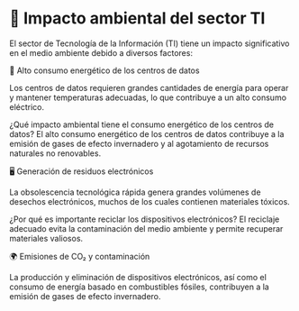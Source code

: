 # 📌 Impacto ambiental del sector TI

El sector de Tecnología de la Información (TI) tiene un impacto significativo en el medio ambiente debido a diversos factores:

🔋 Alto consumo energético de los centros de datos

Los centros de datos requieren grandes cantidades de energía para operar y mantener temperaturas adecuadas, lo que contribuye a un alto consumo eléctrico.

¿Qué impacto ambiental tiene el consumo energético de los centros de datos?
El alto consumo energético de los centros de datos contribuye a la emisión de gases de efecto invernadero y al agotamiento de recursos naturales no renovables.

🖥️ Generación de residuos electrónicos

La obsolescencia tecnológica rápida genera grandes volúmenes de desechos electrónicos, muchos de los cuales contienen materiales tóxicos.

¿Por qué es importante reciclar los dispositivos electrónicos?
El reciclaje adecuado evita la contaminación del medio ambiente y permite recuperar materiales valiosos.

🌍 Emisiones de CO₂ y contaminación

La producción y eliminación de dispositivos electrónicos, así como el consumo de energía basado en combustibles fósiles, contribuyen a la emisión de gases de efecto invernadero.
